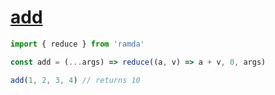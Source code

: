 # [add](./README.md)

```js
import { reduce } from 'ramda'

const add = (...args) => reduce((a, v) => a + v, 0, args)

add(1, 2, 3, 4) // returns 10
```

